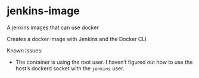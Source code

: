 # jenkins-image
A jenkins images that can use docker

Creates a docker image with Jenkins and the Docker CLI

Known Issues:
 - The container is using the root user. I haven’t figured out how to use the host’s dockerd socket with the `jenkins` user.

